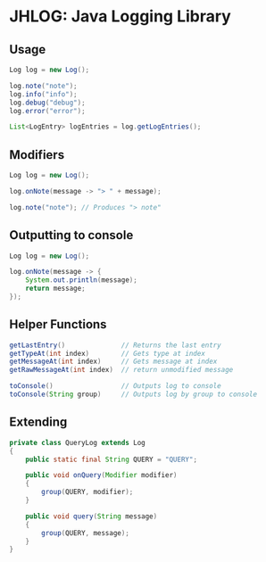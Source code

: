 # JHLOG: Java Logging Library

## Usage

```java
Log log = new Log();

log.note("note");
log.info("info");
log.debug("debug");
log.error("error");

List<LogEntry> logEntries = log.getLogEntries();
```
    
## Modifiers

```java
Log log = new Log();

log.onNote(message -> "> " + message);

log.note("note"); // Produces "> note"
```
    
## Outputting to console

```java
Log log = new Log();

log.onNote(message -> {
    System.out.println(message);
    return message;
});
```

## Helper Functions

```java
getLastEntry()              // Returns the last entry
getTypeAt(int index)        // Gets type at index
getMessageAt(int index)     // Gets message at index
getRawMessageAt(int index)  // return unmodified message

toConsole()                 // Outputs log to console
toConsole(String group)     // Outputs log by group to console
```

## Extending

```java
private class QueryLog extends Log
{
    public static final String QUERY = "QUERY";

    public void onQuery(Modifier modifier)
    {
        group(QUERY, modifier);
    }

    public void query(String message)
    {
        group(QUERY, message);
    }
}
```